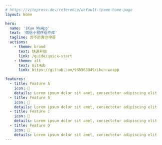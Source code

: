 ```yaml
---
# https://vitepress.dev/reference/default-theme-home-page
layout: home

hero:
  name: 'iKun WeApp'
  text: '微信小程序组件库'
  tagline: 厉不厉害你坤哥
  actions:
    - theme: brand
      text: 快速开始
      link: /guide/quick-start
    - theme: alt
      text: GitHub
      link: https://github.com/985563349/ikun-weapp

features:
  - title: Feature A
    icon: 🎤
    details: Lorem ipsum dolor sit amet, consectetur adipiscing elit
  - title: Feature B
    icon: 💃
    details: Lorem ipsum dolor sit amet, consectetur adipiscing elit
  - title: Feature C
    icon: 🤟
    details: Lorem ipsum dolor sit amet, consectetur adipiscing elit
  - title: Feature D
    icon: 🏀
    details: Lorem ipsum dolor sit amet, consectetur adipiscing elit
---
```


